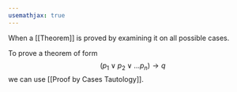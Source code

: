 ```yaml
---
usemathjax: true
---
```


When a [[Theorem]] is proved by examining it on all possible cases.

To prove a theorem of form
$$(p_1 \vee p_2 \vee \dots p_n) \to q$$
we can use [[Proof by Cases Tautology]].